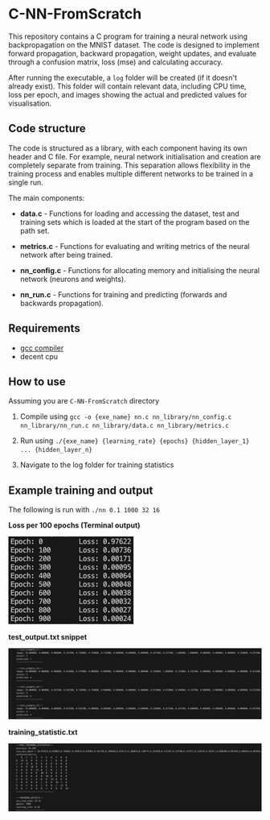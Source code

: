 # C-NN-FromScratch
This repository contains a C program for training a neural network using backpropagation on the MNIST dataset. The code is designed to implement forward propagation, backward propagation, weight updates, and evaluate through a confusion matrix, loss (mse) and calculating accuracy.

After running the executable, a `log` folder will be created (if it doesn't already exist). This folder will contain relevant data, including CPU time, loss per epoch, and images showing the actual and predicted values for visualisation.

## Code structure
The code is structured as a library, with each component having its own header and C file. For example, neural network initialisation and creation are completely separate from training. This separation allows flexibility in the training process and enables multiple different networks to be trained in a single run.

The main components: 
- **data.c** - Functions for loading and accessing the dataset, test and training sets which is loaded at the start of the program based on the path set. 

- **metrics.c** - Functions for evaluating and writing metrics of the neural network after being trained.

- **nn_config.c** - Functions for allocating memory and initialising the neural network (neurons and weights).

- **nn_run.c** - Functions for training and predicting (forwards and backwards propagation).
 
## Requirements

- [gcc compiler](https://gcc.gnu.org/)
- decent cpu

## How to use
Assuming you are `C-NN-FromScratch` directory

1. Compile using `gcc -o {exe_name} nn.c nn_library/nn_config.c nn_library/nn_run.c nn_library/data.c nn_library/metrics.c`

2. Run using `./{exe_name} {learning_rate} {epochs} {hidden_layer_1} ... {hidden_layer_n}`

3. Navigate to the log folder for training statistics

## Example training and output
The following is run with `./nn 0.1 1000 32 16`

**Loss per 100 epochs (Terminal output)**

![loss_per_100_epochs](readme_images/run_example.png)

**test_output.txt snippet**

![loss_per_100_epochs](readme_images/test_output_example.png)

**training_statistic.txt**

![loss_per_100_epochs](readme_images/training_statistics.png)
